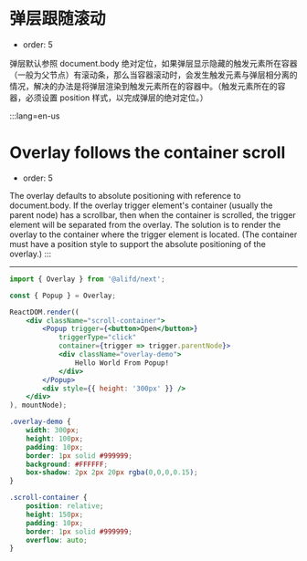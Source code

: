# 弹层跟随滚动

- order: 5

弹层默认参照 document.body 绝对定位，如果弹层显示隐藏的触发元素所在容器（一般为父节点）有滚动条，那么当容器滚动时，会发生触发元素与弹层相分离的情况，解决的办法是将弹层渲染到触发元素所在的容器中。（触发元素所在的容器，必须设置 position 样式，以完成弹层的绝对定位。）

:::lang=en-us
# Overlay follows the container scroll

- order: 5

The overlay defaults to absolute positioning with reference to document.body. If the overlay trigger element's container (usually the parent node) has a scrollbar, then when the container is scrolled, the trigger element will be separated from the overlay. The solution is to render the overlay to the container where the trigger element is located. (The container must have a position style to support the absolute positioning of the overlay.)
:::


---

````jsx
import { Overlay } from '@alifd/next';

const { Popup } = Overlay;

ReactDOM.render((
    <div className="scroll-container">
        <Popup trigger={<button>Open</button>}
            triggerType="click"
            container={trigger => trigger.parentNode}>
            <div className="overlay-demo">
                Hello World From Popup!
            </div>
        </Popup>
        <div style={{ height: '300px' }} />
    </div>
), mountNode);
````

````css
.overlay-demo {
    width: 300px;
    height: 100px;
    padding: 10px;
    border: 1px solid #999999;
    background: #FFFFFF;
    box-shadow: 2px 2px 20px rgba(0,0,0,0.15);
}

.scroll-container {
    position: relative;
    height: 150px;
    padding: 10px;
    border: 1px solid #999999;
    overflow: auto;
}
````
